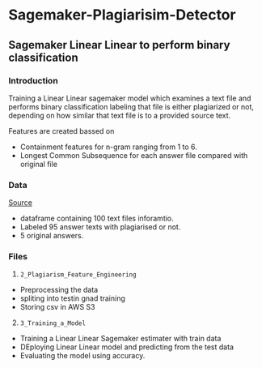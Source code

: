# Sagemaker-Plagiarisim-Detector
## Sagemaker Linear Linear to perform binary classification

### Introduction
Training a Linear Linear sagemaker model which examines a text file and performs binary classification 
labeling that file is either plagiarized or not, depending on how similar that text file is to a provided source text. 

Features are created bassed on
- Containment features for n-gram ranging from 1 to 6.
- Longest Common Subsequence for each answer file compared with original file 

### Data 
[Source](https://s3.amazonaws.com/video.udacity-data.com/topher/2019/January/5c4147f9_data/data.zip) 
- dataframe containing 100 text files inforamtio.
- Labeled 95 answer texts with plagiarised or not.
- 5 original answers.

### Files
1. `2_Plagiarism_Feature_Engineering` 
- Preprocessing the data
- spliting into testin gnad training 
- Storing csv in AWS S3

2. `3_Training_a_Model`
- Training a Linear Linear Sagemaker estimater with train data 
- DEploying Linear Linear model and predicting from the test data
- Evaluating the model using accuracy.

